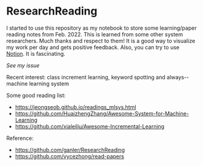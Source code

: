 # ResearchReading
I started to use this repository as my notebook to store some learning/paper reading notes from Feb. 2022.
This is learned from some other system researchers. Much thanks and respect to them!
It is a good way to visualize my work per day and gets positive feedback.
Also, you can try to use [Notion](https://www.notion.so/). It is fascinating.

*See my issue*

Recent interest: class increment learning, keyword spotting and always--machine learning system

Some good reading list:

- https://jeongseob.github.io/readings_mlsys.html
- https://github.com/HuaizhengZhang/Awesome-System-for-Machine-Learning
- https://github.com/xialeiliu/Awesome-Incremental-Learning

Reference:
- https://github.com/ganler/ResearchReading
- https://github.com/vycezhong/read-papers
